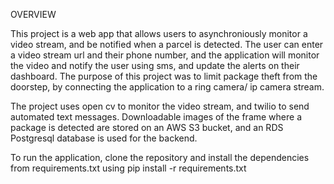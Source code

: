 OVERVIEW

This project is a web app that allows users to asynchroniously monitor a video stream, and be notified when a parcel is detected. The user can enter a video stream url and their phone number, and the application will monitor the video and notify the user using sms, and update the alerts on their dashboard. The purpose of this project was to limit package theft from the doorstep, by connecting the application to a ring camera/ ip camera stream.

The project uses open cv to monitor the video stream, and twilio to send automated text messages. Downloadable images of the frame where a package is detected are stored on an AWS S3 bucket, and an RDS Postgresql database is used for the backend.

To run the application, clone the repository and install the dependencies from requirements.txt using pip install -r requirements.txt
